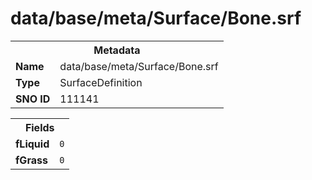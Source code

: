 <h1>data/base/meta/Surface/Bone.srf</h1><table><tr><th colspan="100%">Metadata</th></tr><tr><td><b>Name</b></td><td>data/base/meta/Surface/Bone.srf</td></tr><tr><td><b>Type</b></td><td>SurfaceDefinition</td></tr><tr><td><b>SNO ID</b></td><td>111141</td></tr></table>

<table><tr><th colspan="100%">Fields</th></tr><tr><td><b>fLiquid</b></td><td><code>0</code></td></tr><tr><td><b>fGrass</b></td><td><code>0</code></td></tr></table>

